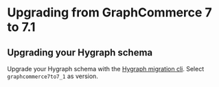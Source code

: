 # Upgrading from GraphCommerce 7 to 7.1

## Upgrading your Hygraph schema

Upgrade your Hygraph schema with the [Hygraph migration cli](../hygraph/cli.md).
Select `graphcommerce7to7_1` as version.
